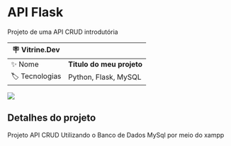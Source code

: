 # API Flask

Projeto de uma API CRUD introdutória

| :placard: Vitrine.Dev |     |
| -------------  | --- |
| :sparkles: Nome        | **Titulo do meu projeto**
| :label: Tecnologias | Python, Flask, MySQL

<!-- Inserir imagem com a #vitrinedev ao final do link -->
![](https://imgur.com/a/9QmGnQs#vitrinedev)

## Detalhes do projeto

Projeto API CRUD Utilizando o Banco de Dados MySql por meio do xampp
